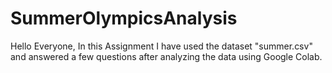 # SummerOlympicsAnalysis
Hello Everyone, In this Assignment I have used the dataset "summer.csv" and answered a few questions after analyzing the data using Google Colab.
